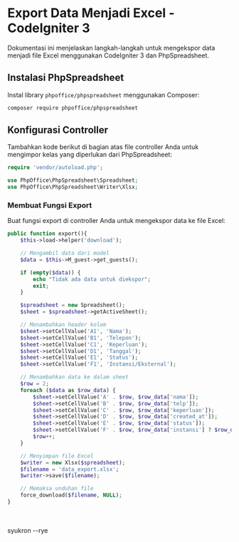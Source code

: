 # Export Data Menjadi Excel - CodeIgniter 3

Dokumentasi ini menjelaskan langkah-langkah untuk mengekspor data menjadi file Excel menggunakan CodeIgniter 3 dan PhpSpreadsheet.

## Instalasi PhpSpreadsheet

Instal library `phpoffice/phpspreadsheet` menggunakan Composer:

```sh
composer require phpoffice/phpspreadsheet
```

## Konfigurasi Controller

Tambahkan kode berikut di bagian atas file controller Anda untuk mengimpor kelas yang diperlukan dari PhpSpreadsheet:

```php
require 'vendor/autoload.php';

use PhpOffice\PhpSpreadsheet\Spreadsheet;
use PhpOffice\PhpSpreadsheet\Writer\Xlsx;
```

### Membuat Fungsi Export

Buat fungsi export di controller Anda untuk mengekspor data ke file Excel:

```php
public function export(){
    $this->load->helper('download');

    // Mengambil data dari model
    $data = $this->M_guest->get_guests();

    if (empty($data)) {
        echo "Tidak ada data untuk diekspor";
        exit;
    }

    $spreadsheet = new Spreadsheet();
    $sheet = $spreadsheet->getActiveSheet();

    // Menambahkan header kolom
    $sheet->setCellValue('A1', 'Nama');
    $sheet->setCellValue('B1', 'Telepon');
    $sheet->setCellValue('C1', 'Keperluan');
    $sheet->setCellValue('D1', 'Tanggal');
    $sheet->setCellValue('E1', 'Status');
    $sheet->setCellValue('F1', 'Instansi/Eksternal');

    // Menambahkan data ke dalam sheet
    $row = 2;
    foreach ($data as $row_data) {
        $sheet->setCellValue('A' . $row, $row_data['nama']);
        $sheet->setCellValue('B' . $row, $row_data['telp']);
        $sheet->setCellValue('C' . $row, $row_data['keperluan']);
        $sheet->setCellValue('D' . $row, $row_data['created_at']);
        $sheet->setCellValue('E' . $row, $row_data['status']);
        $sheet->setCellValue('F' . $row, $row_data['instansi'] ? $row_data['instansi'] : 'Tidak ada');
        $row++;
    }

    // Menyimpan file Excel
    $writer = new Xlsx($spreadsheet);
    $filename = 'data_export.xlsx';
    $writer->save($filename);

    // Memaksa unduhan file
    force_download($filename, NULL);
}
```

<br><br>
syukron --rye
